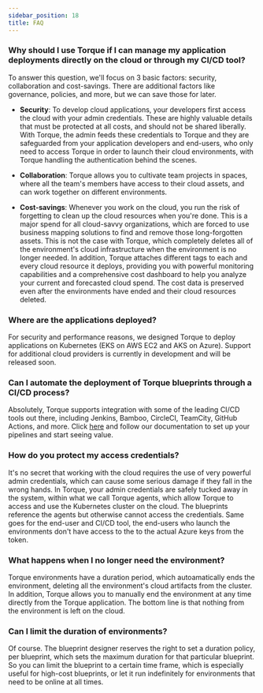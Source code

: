 ```yaml
---
sidebar_position: 18
title: FAQ
---
```


### Why should I use Torque if I can manage my application deployments directly on the cloud or through my CI/CD tool?
To answer this question, we'll focus on 3 basic factors: security, collaboration and cost-savings. There are additional factors like governance, policies, and more, but we can save those for later.

* __Security__: To develop cloud applications, your developers first access the cloud with your admin credentials. These are highly valuable details that must be protected at all costs, and should not be shared liberally. With Torque, the admin feeds these credentials to Torque and they are safeguarded from your application developers and end-users, who only need to access Torque in order to launch their cloud environments, with Torque handling the authentication behind the scenes.

* __Collaboration__: Torque allows you to cultivate team projects in spaces, where all the team's members have access to their cloud assets, and can work together on different environments.

* __Cost-savings__: Whenever you work on the cloud, you run the risk of forgetting to clean up the cloud resources when you're done. This is a major spend for all cloud-savvy organizations, which are forced to use business mapping solutions to find and remove those long-forgotten assets. This is not the case with Torque, which completely deletes all of the environment's cloud infrastructure when the environment is no longer needed. In addition, Torque attaches different tags to each and every cloud resource it deploys, providing you with powerful monitoring capabilities and a comprehensive cost dashboard to help you analyze your current and forecasted cloud spend. The cost data is preserved even after the environments have ended and their cloud resources deleted.

### Where are the applications deployed?
For security and performance reasons, we designed Torque to deploy applications on Kubernetes (EKS on AWS EC2 and AKS on Azure). Support for additional cloud providers is currently in development and will be released soon.

### Can I automate the deployment of Torque blueprints through a CI/CD process?
Absolutely, Torque supports integration with some of the leading CI/CD tools out there, including Jenkins, Bamboo, CircleCI, TeamCity, GitHub Actions, and more. Click [here](/eco-system/ci-cd-tooling) and follow our documentation to set up your pipelines and start seeing value.

### How do you protect my access credentials?
It's no secret that working with the cloud requires the use of very powerful admin credentials, which can cause some serious damage if they fall in the wrong hands. In Torque, your admin credentials are safely tucked away in the system, within what we call Torque agents, which allow Torque to access and use the Kubernetes cluster on the cloud. The blueprints reference the agents but otherwise cannot access the credentials. Same goes for the end-user and CI/CD tool, the end-users who launch the environments don't have access to the to the actual Azure keys from the token.

### What happens when I no longer need the environment?
Torque environments have a duration period, which autoamatically ends the environment, deleting all the environment's cloud artifacts from the cluster. In addition, Torque allows you to manually end the environment at any time directly from the Torque application. The bottom line is that nothing from the environment is left on the cloud.

### Can I limit the duration of environments?
Of course. The blueprint designer reserves the right to set a duration policy, per blueprint, which sets the maximum duration for that particular blueprint. So you can limit the blueprint to a certain time frame, which is especially useful for high-cost blueprints, or let it run indefinitely for environments that need to be online at all times.
